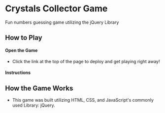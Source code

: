 # Crystals Collector Game
Fun numbers guessing game utilizing the jQuery Library

## How to Play

#### Open the Game
* Click the link at the top of the page to deploy and get playing right away!  

#### Instructions

## How the Game Works
* This game was built utilizing HTML, CSS, and JavaScript's commonly used Library: jQuery.
